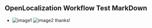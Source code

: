 ## OpenLocalization Workflow Test MarkDown
* ![image1](.\98d8573e-f538-4a15-9a06-c434a16412e2.PNG)   ![image2](.\456d4032-d886-4441-81db-667391667477.png) 
thanks!